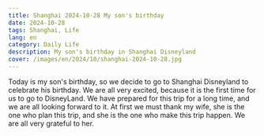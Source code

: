 ```yaml
---
title: Shanghai 2024-10-28 My son's birthday
date: 2024-10-28
tags: Shanghai, Life
lang: en
category: Daily Life
description: My son's birthday in Shanghai Disneyland
cover: /images/en/2024/10/shanghai-2024-10-28.jpg
---
```


Today is my son's birthday, so we decide to go to Shanghai Disneyland to celebrate his birthday. We are all very excited, because it is the first time for us to go to DisneyLand. We have prepared for this trip for a long time, and we are all looking forward to it. At first we must thank my wife, she is the one who plan this trip, and she is the one who make this trip happen. We are all very grateful to her.

